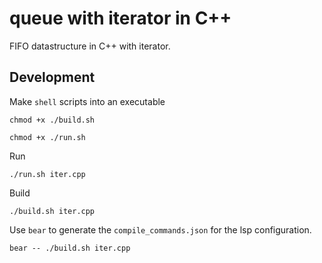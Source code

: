 # queue with iterator in C++

FIFO datastructure in C++ with iterator.

## Development

Make `shell` scripts into an executable

```
chmod +x ./build.sh
```

```
chmod +x ./run.sh
```

Run

```
./run.sh iter.cpp
```

Build

```
./build.sh iter.cpp
```

Use `bear` to generate the `compile_commands.json` for the lsp configuration.

```
bear -- ./build.sh iter.cpp
```
